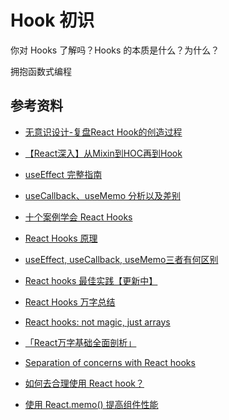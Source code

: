 # Hook 初识



你对 Hooks 了解吗？Hooks 的本质是什么？为什么？

拥抱函数式编程





## 参考资料

- [无意识设计-复盘React Hook的创造过程](https://github.com/shanggqm/blog/issues/4)

- [【React深入】从Mixin到HOC再到Hook](https://juejin.cn/post/6844903815762673671)

- [useEffect 完整指南](https://overreacted.io/zh-hans/a-complete-guide-to-useeffect/)

- [useCallback、useMemo 分析以及差别](https://juejin.im/post/5dd64ae6f265da478b00e639)

- [十个案例学会 React Hooks](https://github.com/happylindz/blog/issues/19)

- [React Hooks 原理](https://github.com/brickspert/blog/issues/26)

- [useEffect, useCallback, useMemo三者有何区别](https://mp.weixin.qq.com/s/MzpUROCRYPpwOycI2sz3lQ)

- [React hooks 最佳实践【更新中】](https://mp.weixin.qq.com/s?__biz=MzI1ODE4NzE1Nw==&mid=2247488110&idx=1&sn=f7c142fb65259f22773bb2bad4ccf8ca&chksm=ea0d5894dd7ad18236c174f1b5776f933473c7d6e3d3f95b3f57516d5594552ad7414198d1f4&scene=126&sessionid=1617017984&key=74e411ceb40c53ecceeb837c57022e68713e07c93481427e7e48bce03a829b9867bfe6e59e4db1e1b7bcf1db392c63aecc4ac96c0d04c594bf4f1dcaadb7e77fc37f8e6cb0405ba447bbd29ac158bdfe5f8d98515a27c910f031d65e34617eaa75ab601ef2a0780a16db37bc7c58280e68401ba0ae105a59274bb9a0ed6d1d16&ascene=1&uin=MTA0NTY0NDM2MQ%3D%3D&devicetype=Windows+10+x64&version=62090070&lang=zh_CN&exportkey=ATPQQ5EDyogKCw2h%2BuLo8yA%3D&pass_ticket=rOrDQ7aYmbIfx6AGR%2BUc8RcjMfmD7fSjUCfVAc87kvPd%2BMLrrXll%2BmIbzLV5R7OT&wx_header=0)

- [React Hooks 万字总结](https://juejin.cn/post/6948748617817522206)

- [React hooks: not magic, just arrays](https://medium.com/@ryardley/react-hooks-not-magic-just-arrays-cd4f1857236e)

- [「React万字基础全面剖析」](https://mp.weixin.qq.com/s/-WLQPNHF2zzPB1v1Lwkw1w)

- [Separation of concerns with React hooks](https://felixgerschau.com/react-hooks-separation-of-concerns/)

- [如何去合理使用 React hook？](https://www.zhihu.com/question/357020049/answer/909484669?utm_source=wechat_session&utm_medium=social&utm_oi=56197411504128&utm_content=group2_Answer&utm_campaign=shareopn)

- [使用 React.memo() 提高组件性能](https://alexsidorenko.com/blog/react-render-always-rerenders/)

  

  



